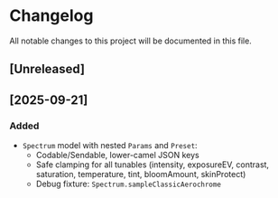 # Changelog
All notable changes to this project will be documented in this file.

## [Unreleased]

## [2025-09-21]
### Added
- `Spectrum` model with nested `Params` and `Preset`:
	- Codable/Sendable, lower-camel JSON keys
	- Safe clamping for all tunables (intensity, exposureEV, contrast, saturation, temperature, tint, bloomAmount, skinProtect)
	- Debug fixture: `Spectrum.sampleClassicAerochrome`
